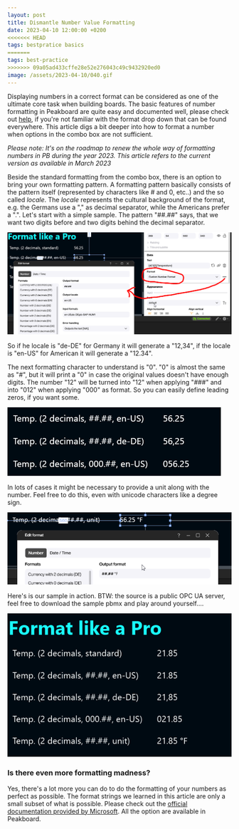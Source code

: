 ```yaml
---
layout: post
title: Dismantle Number Value Formatting
date: 2023-04-10 12:00:00 +0200
<<<<<<< HEAD
tags: bestpratice basics
=======
tags: best-practice
>>>>>>> 09a05ad433cffe28e52e276043c49c9432920ed0
image: /assets/2023-04-10/040.gif
---
```

Displaying numbers in a correct format can be considered as one of the ultimate core task when building boards. The basic features of number formatting in Peakboard are quite easy and documented well, please check out [help](https://help.peakboard.com/misc/en-formating-values.html), if you're not familiar with the format drop down that can be found everywhere.
This article digs a bit deeper into how to format a number when options in the combo box are not sufficient.

*Please note: It's on the roadmap to renew the whole way of formatting numbers in PB during the year 2023. This article refers to the current version as available in March 2023*

Beside the standard formatting from the combo box, there is an option to bring your own formatting pattern. A formatting pattern basically consists of the pattern itself (represented by characters like # and 0, etc..) and the so called _locale_. The _locale_ represents the cultural background of the format, e.g. the Germans use a "," as decimal separator, while the Americans prefer a ".".
Let's start with a simple sample. The pattern "##.##" says, that we want two digits before and two digits behind the decimal separator.

![image](/assets/2023-04-10/010.png)

So if he locale is "de-DE" for Germany it will generate a "12,34", if the locale is "en-US" for American it will generate a "12.34".

The next formatting character to understand is "0". "0" is almost the same as "#", but it will print a "0" in case the original values doesn't have enough digits. The number "12" will be turned into "12" when applying "###" and into "012" when applying "000" as format. So you can easily define leading zeros, if you want some.

![image](/assets/2023-04-10/020.png)

In lots of cases it might be necessary to provide a unit along with the number. Feel free to do this, even with unicode characters like a degree sign.

![image](/assets/2023-04-10/030.png)

Here's is our sample in action. BTW: the source is a public OPC UA server, feel free to download the sample pbmx and play around yourself....

![image](/assets/2023-04-10/040.gif)

### Is there even more formatting madness?

Yes, there's a lot more you can do to do the formatting of your numbers as perfect as possible.
The format strings we learned in this article are only a small subset of what is possible. Please check out the [official documentation provided by Microsoft](https://learn.microsoft.com/en-us/dotnet/standard/base-types/custom-numeric-format-strings). All the option are available in Peakboard.






